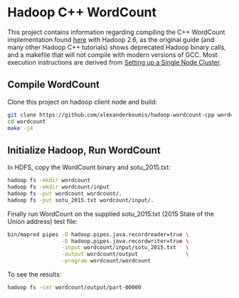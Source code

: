 # Hadoop C++ WordCount

This project contains information regarding compiling the C++ WordCount implementation found [here][wordcount_link] with Hadoop 2.6, as the original guide (and many other Hadoop C++ tutorials) shows deprecated Hadoop binary calls, and a makefile that will not compile with modern versions of GCC. Most execution instructions are derived from [Setting up a Single Node Cluster][apache_hadoop_doc].

[wordcount_link]: http://cs.smith.edu/dftwiki/index.php/Hadoop_Tutorial_2.2_--_Running_C%2B%2B_Programs_on_Hadoop
[apache_hadoop_doc]: https://hadoop.apache.org/docs/stable/hadoop-project-dist/hadoop-common/SingleCluster.html

## Compile WordCount

Clone this project on hadoop client node and build:

```bash
git clone https://github.com/alexanderkoumis/hadoop-wordcount-cpp wordcount
cd wordcount
make -j4
```

## Initialize Hadoop, Run WordCount

In HDFS, copy the WordCount binary and sotu_2015.txt:

```bash
hadoop fs -mkdir wordcount
hadoop fs -mkdir wordcount/input
hadoop fs -put wordcount wordcount/.
hadoop fs -put sotu_2015.txt wordcount/input/.
```

Finally run WordCount on the supplied sotu_2015.txt (2015 State of the Union address) test file:

```bash
bin/mapred pipes -D hadoop.pipes.java.recordreader=true \
                 -D hadoop.pipes.java.recordwriter=true \
                 -input wordcount/input/sotu_2015.txt   \
                 -output wordcount/output               \
                 -program wordcount/wordcount
```

To see the results:

```bash
hadoop fs -cat wordcount/output/part-00000
```
